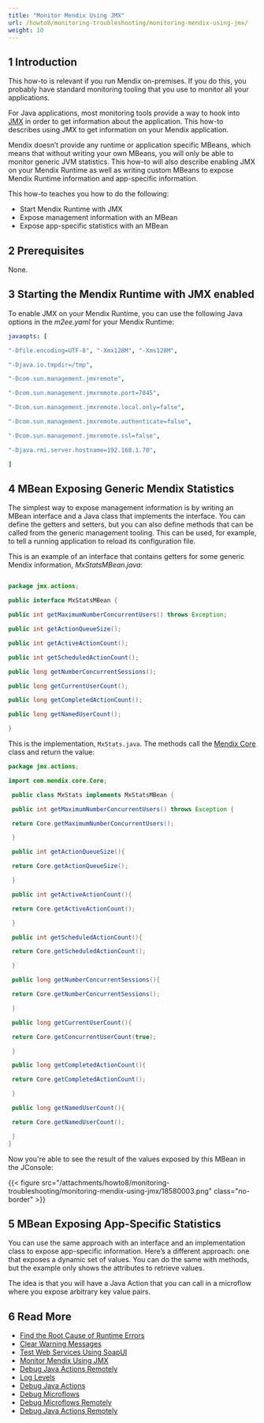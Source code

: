 ```yaml
---
title: "Monitor Mendix Using JMX"
url: /howto8/monitoring-troubleshooting/monitoring-mendix-using-jmx/
weight: 10
---
```


## 1 Introduction

This how-to is relevant if you run Mendix on-premises. If you do this, you probably have standard monitoring tooling that you use to monitor all your applications.

For Java applications, most monitoring tools provide a way to hook into [JMX](https://www.oracle.com/technetwork/java/javase/tech/javamanagement-140525.html) in order to get information about the application. This how-to describes using JMX to get information on your Mendix application.

Mendix doesn’t provide any runtime or application specific MBeans, which means that without writing your own MBeans, you will only be able to monitor generic JVM statistics. This how-to will also describe enabling JMX on your Mendix Runtime as well as writing custom MBeans to expose Mendix Runtime information and app-specific information.

This how-to teaches you how to do the following:

* Start Mendix Runtime with JMX
* Expose management information with an MBean
* Expose app-specific statistics with an MBean

## 2 Prerequisites

None.

## 3 Starting the Mendix Runtime with JMX enabled

To enable JMX on your Mendix Runtime, you can use the following Java options in the *m2ee.yaml* for your Mendix Runtime:

```yaml
javaopts: [

"-Dfile.encoding=UTF-8", "-Xmx128M", "-Xms128M",

"-Djava.io.tmpdir=/tmp",

"-Dcom.sun.management.jmxremote",

"-Dcom.sun.management.jmxremote.port=7845",

"-Dcom.sun.management.jmxremote.local.only=false",

"-Dcom.sun.management.jmxremote.authenticate=false",

"-Dcom.sun.management.jmxremote.ssl=false",

"-Djava.rmi.server.hostname=192.168.1.70",

]
```

## 4 MBean Exposing Generic Mendix Statistics

The simplest way to expose management information is by writing an MBean interface and a Java class that implements the interface. You can define the getters and setters, but you can also define methods that can be called from the generic management tooling. This can be used, for example, to tell a running application to reload its configuration file.

This is an example of an interface that contains getters for some generic Mendix information, *MxStatsMBean.java*:

```java

package jmx.actions;

public interface MxStatsMBean {

public int getMaximumNumberConcurrentUsers() throws Exception;

public int getActionQueueSize();

public int getActiveActionCount();

public int getScheduledActionCount();

public long getNumberConcurrentSessions();

public long getCurrentUserCount();

public long getCompletedActionCount();

public long getNamedUserCount();

}
```

This is the implementation, `MxStats.java`. The methods call the [Mendix Core](https://apidocs.rnd.mendix.com/4/runtime/classcom_1_1mendix_1_1core_1_1_core.html) class and return the value:

```java
package jmx.actions;

import com.mendix.core.Core;

 public class MxStats implements MxStatsMBean {

 public int getMaximumNumberConcurrentUsers() throws Exception {

 return Core.getMaximumNumberConcurrentUsers();

 }

 public int getActionQueueSize(){

 return Core.getActionQueueSize();

 }

 public int getActiveActionCount(){

 return Core.getActiveActionCount();

 }

 public int getScheduledActionCount(){

 return Core.getScheduledActionCount();

 }

 public long getNumberConcurrentSessions(){

 return Core.getNumberConcurrentSessions();

 }

 public long getCurrentUserCount(){

 return Core.getConcurrentUserCount(true);

 }

 public long getCompletedActionCount(){

 return Core.getCompletedActionCount();

 }

 public long getNamedUserCount(){

 return Core.getNamedUserCount();

 }
}
```

Now you're able to see the result of the values exposed by this MBean in the JConsole:

{{< figure src="/attachments/howto8/monitoring-troubleshooting/monitoring-mendix-using-jmx/18580003.png" class="no-border" >}}

## 5 MBean Exposing App-Specific Statistics

You can use the same approach with an interface and an implementation class to expose app-specific information. Here’s a different approach: one that exposes a dynamic set of values. You can do the same with methods, but the example only shows the attributes to retrieve values.

The idea is that you will have a Java Action that you can call in a microflow where you expose arbitrary key value pairs.

## 6 Read More

* [Find the Root Cause of Runtime Errors](/howto8/monitoring-troubleshooting/finding-the-root-cause-of-runtime-errors/)
* [Clear Warning Messages](/howto8/monitoring-troubleshooting/clear-warning-messages/)
* [Test Web Services Using SoapUI](/howto8/integration/testing-web-services-using-soapui/)
* [Monitor Mendix Using JMX](/howto8/monitoring-troubleshooting/monitoring-mendix-using-jmx/)
* [Debug Java Actions Remotely](/howto8/monitoring-troubleshooting/debug-java-actions-remotely/)
* [Log Levels](/howto8/monitoring-troubleshooting/log-levels/)
* [Debug Java Actions](/howto8/monitoring-troubleshooting/debug-java-actions/)
* [Debug Microflows](/howto8/monitoring-troubleshooting/debug-microflows/)
* [Debug Microflows Remotely](/howto8/monitoring-troubleshooting/debug-microflows-remotely/)
* [Debug Java Actions Remotely](/howto8/monitoring-troubleshooting/debug-java-actions-remotely/)
